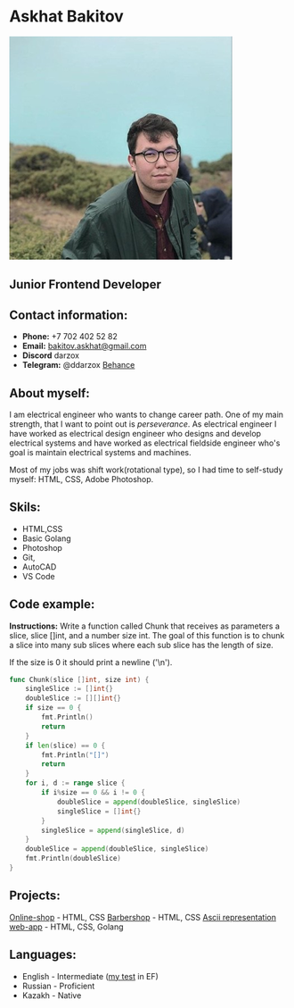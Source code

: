 
# Askhat Bakitov
![Askhat Bakitov](/Askhat.jpeg "Askhat Bakitov")
## Junior Frontend Developer

## Contact information:

- **Phone:** +7 702 402 52 82 
- **Email:** bakitov.askhat@gmail.com
- **Discord** darzox
- **Telegram:** @ddarzox
[Behance](https://www.behance.net/askhajan553e1c)

## About myself:

I am electrical engineer who wants to change career path. One of my main strength, that I want to point out is *perseverance*. 
As electrical engineer I have worked as electrical design engineer who designs and develop electrical systems and have worked as electrical fieldside engineer who's goal is maintain electrical systems and machines. 

Most of my jobs was shift work(rotational type), so I had time to self-study myself: HTML, CSS, Adobe Photoshop.

## Skils:

- HTML,CSS
- Basic Golang
- Photoshop
- Git,
- AutoCAD
- VS Code

## Code example:
**Instructions:** Write a function called Chunk that receives as parameters a slice, slice []int, and a number size int. The goal of this function is to chunk a slice into many sub slices where each sub slice has the length of size.

If the size is 0 it should print a newline ('\n').

```go
func Chunk(slice []int, size int) {
	singleSlice := []int{}
	doubleSlice := [][]int{}
	if size == 0 {
		fmt.Println()
		return
	}
	if len(slice) == 0 {
		fmt.Println("[]")
		return
	}
	for i, d := range slice {
		if i%size == 0 && i != 0 {
			doubleSlice = append(doubleSlice, singleSlice)
			singleSlice = []int{}
		}
		singleSlice = append(singleSlice, d)
	}
	doubleSlice = append(doubleSlice, singleSlice)
	fmt.Println(doubleSlice)
}
```

## Projects:

[Online-shop](https://darzox.github.io/mishki--adaptive-responsive/) - HTML, CSS
[Barbershop](https://darzox.github.io/barbershop--adaptive-responsive/) - HTML, CSS
[Ascii representation web-app](https://github.com/darzox/ascii-art-export) - HTML, CSS, Golang


## Languages:

- English - Intermediate ([my test](http://links.t-educationfirst.mkt4686.com/servlet/MailView?ms=NTY0Mzg4NTES1&r=LTc3ODU4MDQ4MjMS1&j=MTg0MDU5MzkxNwS2&mt=1&rt=0) in EF)
- Russian - Proficient
- Kazakh - Native 